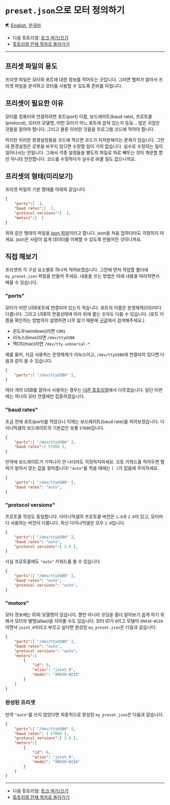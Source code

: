 # `preset.json`으로 모터 정의하기

🌏 [English](make_preset.en.md), [한국어](make_preset.kr.md)

- 다음 튜토리얼: [토크 켜기/끄기](torque.kr.md)
- [튜토리얼 전체 목차로 돌아가기](TUTORIAL.kr.md)

---

## 프리셋 파일의 용도

프리셋 파일은 모터와 포트에 대한 정보를 적어두는 곳입니다. 그러면 헬퍼가 알아서 프리셋 파일을 분석하고 모터를 사용할 수 있도록 준비를 마칩니다.

## 프리셋이 필요한 이유

모터를 컴퓨터와 연결하려면 포트(port) 이름, 보드레이트(baud rate), 프로토콜(protocol), 모터의 모델명, 어떤 모터가 어느 포트에 꼽혀 있는지 등등... 많은 귀찮은 것들을 알아야 합니다. 그리고 물론 이러한 것들을 프로그램 코드에 적어야 합니다.

하지만 이러한 환경설정들을 코드에 적으면 코드가 지저분해지는 문제가 있습니다. 그런데 환경설정은 로봇을 바꾸지 않으면 수정할 일이 거의 없습니다. 실수로 수정하는 일이 일어나서는 안됩니다. 그래서 각종 설정들을 별도의 파일로 따로 빼두는 것이 깨끗할 뿐만 아니라 안전합니다. 코드를 수정하다가 실수로 바꿀 일도 없으니까요.

## 프리셋의 형태(미리보기)

프리셋 파일의 기본 형태를 아래와 같습니다.

```json
{
    "ports":[  ],
    "baud rates":[  ],
    "protocol versions":[  ],
    "motors":[  ]
}
```

위와 같은 형태의 파일을 [json 파일](https://ko.wikipedia.org/wiki/JSON)이라고 합니다. json을 처음 접하더라도 걱정하지 마세요. json은 사람이 쉽게 데이터를 이해할 수 있도록 만들어진 것이니까요.

## 직접 해보기

프리셋의 각 구성 요소별로 하나씩 적어보겠습니다. 그전에 먼저 작업할 폴더에 `my_preset.json` 파일을 만들어 주세요. 내용을 쓰는 방법은 아래 내용을 따라하면서 배울 수 있습니다.

### "ports"

모터가 어떤 USB포트에 연결되어 있는지 적습니다. 포트의 이름은 운영체제(OS)마다 다릅니다. 그리고 USB의 연결상태에 따라 뒤에 붙는 숫자도 다를 수 있습니다. (포트 이름을 확인하는 방법까지 설명하면 너무 많기 때문에 [구글](https://www.google.com)에서 검색해주세요.)

- 윈도우(windows)라면 `COM1`
- 리눅스(linux)라면 `/dev/ttyUSB0`
- 맥OS(mac)라면 `/dev/tty.usbserial-*`

예를 들어, 지금 사용하는 운영체제가 리눅스이고, `/dev/ttyUSB0`에 연결되어 있다면 다음과 같이 쓸 수 있습니다.

```json
{
    "ports":[ "/dev/ttyUSB0" ],
}
```

여러 개의 USB를 꼽아서 사용하는 경우는 [다른 튜토리얼](multiple_ports.kr.md)에서 다루겠습니다. 일단 이번에는 하나의 모터 연결에만 집중하겠습니다.

### "baud rates"

조금 전에 포트(port)를 적었으니 이제는 보드레이트(baud rate)를 적어보겠습니다. 다이나믹셀의 보드레이트의 기본값은 보통 `57600`입니다.

```json
{
    "ports":[ "/dev/ttyUSB0" ],
    "baud rates":[ 57600 ],
}
```

만약에 보드레이트가 기억나지 안 나더라도 걱정하지마세요. 오토 키워드를 적어두면 헬퍼가 알아서 맞는 값을 찾아줍니다! `"auto"`를 적을 때에는 `[ ]`가 없음에 주의하세요.

```json
{
    "ports":[ "/dev/ttyUSB0" ],
    "baud rates": "auto",
}
```

### "protocol versions"

프로토콜 작성도 동일합니다. 다이나믹셀의 프로토콜 버전은 `1.0`과 `2.0`이 있고, 모터마다 사용하는 버전이 다릅니다. 최신 다이나믹셀은 모두 `2.0`입니다.

```json
{
    "ports":[ "/dev/ttyUSB0" ],
    "baud rates": "auto",
    "protocol versions":[ 2.0 ],
}
```

사실 프로토콜에도 `"auto"` 키워드를 쓸 수 있습니다.

```json
{
    "ports":[ "/dev/ttyUSB0" ],
    "baud rates": "auto",
    "protocol versions": "auto",
}
```

### "motors"

모터 정보에는 ID와 모델명이 있습니다. 뿐만 아니라 코딩을 좀더 알아보기 쉽게 하기 위해서 모터의 별명(alias)을 지어줄 수도 있습니다. 모터 ID가 `0`이고 모델이 `XM430-W210`이면서 `joint_0`이라고 부르고 싶다면 완성된 `my_preset.json`은 다음과 같습니다.

```json
{
    "ports":[ "/dev/ttyUSB0" ],
    "baud rates": "auto",
    "protocol versions": "auto",
    "motors":[
        {
            "id": 0,
            "alias": "joint_0",
            "model": "XM430-W210"
        }
    ]
}
```

### 완성된 프리셋

만약 `"auto"`를 쓰지 않았다면 최종적으로 완성된 `my_preset.json`은 다음과 같습니다.

```json
{
    "ports":[ "/dev/ttyUSB0" ],
    "baud rates": [ 57600 ],
    "protocol versions":[ 2.0 ],
    "motors":[
        {
            "id": 0,
            "alias": "joint_0",
            "model": "XM430-W210"
        }
    ]
}
```

---

- 다음 튜토리얼: [토크 켜기/끄기](torque.kr.md)
- [튜토리얼 전체 목차로 돌아가기](TUTORIAL.kr.md)
